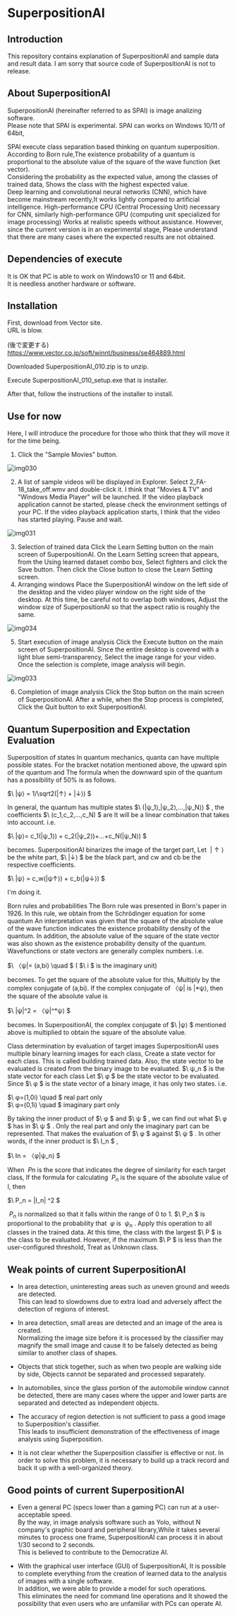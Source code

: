 # SuperpositionAI


## Introduction

This repository contains  explanation of SuperpositionAI and sample data and result data.
I am sorry that source code of SuperpositionAI is not to release.
## About SuperpositionAI
SuperpositionAI (hereinafter referred to as SPAI) is image analizing software.  
Please note that SPAI is experimental.
SPAI can works on Windows 10/11 of 64bit,

SPAI execute class separation  based thinking on quantum superposition.  
According to Born rule,The existence probability of a quantum is proportional to the absolute value of the square of the wave function (ket vector).  
Considering the probability as the expected value, among the classes of trained data,
Shows the class with the highest expected value.  
Deep learning and convolutional neural networks (CNN), which have become mainstream recently,It works lightly compared to artificial intelligence.
High-performance CPU (Central Processing Unit) necessary for CNN, similarly high-performance GPU (computing unit specialized for image processing)
Works at realistic speeds without assistance.
However, since the current version is in an experimental stage,
Please understand that there are many cases where the expected results are not obtained.

## Dependencies of execute

It is OK that PC is able to work on Windows10 or 11 and 64bit.  
It is needless another hardware or software.

## Installation

First, download from Vector site.  
URL is blow.

(後で変更する)  
https://www.vector.co.jp/soft/winnt/business/se464889.html  

Downloaded SuperpositionAI_010.zip is to unzip.

Execute SuperpositionAI_010_setup.exe that is installer.

After that, follow the instructions of the installer to install.


## Use for now

Here, I will introduce the procedure for those who think that they will move it for the time being.
 
1. Click the "Sample Movies" button.
   
  ![img030](https://github.com/GouNakano/SuperpositionAI/assets/56259253/d927ba43-0b1f-4be6-998c-a2aadec68cfa)  
  
2. A list of sample videos will be displayed in Explorer.
  Select 2_FA-18_take_off.wmv and double-click it.
I think that "Movies & TV" and "Windows Media Player" will be launched.
If the video playback application cannot be started, please check the environment settings of your PC.
If the video playback application starts, I think that the video has started playing.
Pause and wait.  

![img031](https://github.com/GouNakano/SuperpositionAI/assets/56259253/e97dcdc5-a8da-41a0-bc8f-bf3f7786cdb0)    

3. Selection of trained data
  Click the Learn Setting button on the main screen of SuperpositionAI.
On the Learn Setting screen that appears, from the Using learned dataset combo box,
Select fighters and click the Save button.
Then click the Close button to close the Learn Setting screen.
4. Arranging windows
  Place the SuperpositionAI window on the left side of the desktop and the video player window on the right side of the desktop.
At this time, be careful not to overlap both windows,
Adjust the window size of SuperpositionAI so that the aspect ratio is roughly the same.  

![img034](https://github.com/GouNakano/SuperpositionAI/assets/56259253/9970058e-55de-49cf-8d6f-9e14867c81fd)  

5. Start execution of image analysis
  Click the Execute button on the main screen of SuperpositionAI.
Since the entire desktop is covered with a light blue semi-transparency,
Select the image range for your video.
Once the selection is complete, image analysis will begin.  

![img033](https://github.com/GouNakano/SuperpositionAI/assets/56259253/e47c7a07-a240-4a4b-bda6-628901b407f0)
  
6. Completion of image analysis
  Click the Stop button on the main screen of SuperpositionAI.
After a while, when the Stop process is completed,
Click the Quit button to exit SuperpositionAI.

## Quantum Superposition and Expectation Evaluation
Superposition of states
In quantum mechanics, quanta can have multiple possible states.
For the bracket notation mentioned above, the upward spin of the quantum and
The formula when the downward spin of the quantum has a possibility of 50% is as follows.  

$\ |ψ⟩ = 1/\sqrt2(|↑⟩ + |↓⟩) $ 

In general, the quantum has multiple states 
$\ (|ψ_1⟩,|ψ_2⟩,...,|ψ_N⟩) $
, the coefficients 
$\ (c_1,c_2,...,c_N) $ 
are It will be a linear combination that takes into account. i.e.

$\ |ψ⟩= c_1(|ψ_1⟩) + c_2(|ψ_2⟩)+...+c_N(|ψ_N⟩) $

becomes.
SuperpositionAI binarizes the image of the target part,
Let 
$\ |↑⟩$
be the white part, 
$\ |↓⟩ $
be the black part, and cw and cb be the respective coefficients.

$\ |ψ⟩ = c_w(|ψ↑⟩) + c_b(|ψ↓⟩) $

I'm doing it.
 
Born rules and probabilities
The Born rule was presented in Born's paper in 1926.
In this rule, we obtain from the Schrödinger equation for some quantum
An interpretation was given that the square of the absolute value of the wave function indicates the existence probability density of the quantum.
In addition, the absolute value of the square of the state vector was also shown as the existence probability density of the quantum.
Wavefunctions or state vectors are generally complex numbers. i.e.

$\ 〈ψ|= (a,bi) \quad $ 
(
$\ i $
is the imaginary unit)

becomes. To get the square of the absolute value for this,
Multiply by the complex conjugate of (a,bi).
If the complex conjugate of 〈ψ| is |*ψ⟩, then the square of the absolute value is

$\ |ψ|^2 = 〈ψ|^*ψ⟩ $

becomes.
In SuperpositionAI, the complex conjugate of 
$\ |ψ⟩ $
mentioned above is multiplied to obtain the square of the absolute value.
 
Class determination by evaluation of target images
SuperpositionAI uses multiple binary learning images for each class,
Create a state vector for each class.
This is called building trained data.
Also, the state vector to be evaluated is created from the binary image to be evaluated.
$\ ψ_n $ 
is the state vector for each class
Let 
$\ φ $ 
be the state vector to be evaluated.
Since 
$\ φ $
is the state vector of a binary image, it has only two states. i.e.

$\ φ=(1,0i) \quad $ 
real part only   
$\ φ=(0,1i) \quad $ 
imaginary part only   

By taking the inner product of 
$\ φ $
and 
$\ ψ $
, we can find out what 
$\ φ $
has in 
$\ ψ $
.
Only the real part and only the imaginary part can be represented.
That makes the evaluation of 
$\ φ $
against 
$\ ψ $
. In other words, if the inner product is 
$\ I_n $
,  

$\ In = 〈φ|ψ_n⟩ $

When 
$\ Pn$
is the score that indicates the degree of similarity for each target class,
If the formula for calculating 
$\ P_n$
is the square of the absolute value of I, then

$\ P_n = |I_n| ^2 $

$\ P_n$ 
is normalized so that it falls within the range of 0 to 1.
$\ P_n $
is proportional to the probability that 
$\ φ$
is 
$\ ψ_n$
.
Apply this operation to all classes in the trained data.
At this time, the class with the largest 
$\ P $
is the class to be evaluated.
However, if the maximum 
$\ P $
is less than the user-configured threshold,
Treat as Unknown class.
## Weak points of current SuperpositionAI

* In area detection, uninteresting areas such as uneven ground and weeds are detected.  
This can lead to slowdowns due to extra load and adversely affect the detection of regions of interest.

* In area detection, small areas are detected and an image of the area is created.  
Normalizing the image size before it is processed by the classifier may magnify the small image and cause it to be falsely detected as being similar to another class of shapes.

* Objects that stick together, such as when two people are walking side by side,
Objects cannot be separated and processed separately.

* In automobiles, since the glass portion of the automobile window cannot be detected, there are many cases where the upper and lower parts are separated and detected as independent objects.

* The accuracy of region detection is not sufficient to pass a good image to Superposition's classifier.  
This leads to insufficient demonstration of the effectiveness of image analysis using Superposition.

* It is not clear whether the Superposition classifier is effective or not.
In order to solve this problem, it is necessary to build up a track record and back it up with a well-organized theory.

## Good points of current SuperpositionAI

* Even a general PC (specs lower than a gaming PC) can run at a user-acceptable speed.  
By the way, in image analysis software such as Yolo, without N company's graphic board and peripheral library,While it takes several minutes to process one frame, SuperpositionAI can process it in about 1/30 second to 2 seconds.  
This is believed to contribute to the Democratize AI.

* With the graphical user interface (GUI) of SuperpositionAI,
It is possible to complete everything from the creation of learned data to the analysis of images with a single software.  
In addition, we were able to provide a model for such operations.  
This eliminates the need for command line operations and
It showed the possibility that even users who are unfamiliar with PCs can operate AI.  
